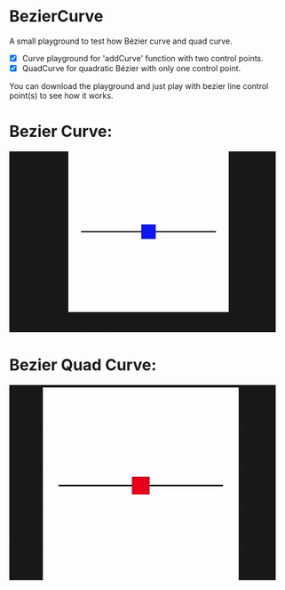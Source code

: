 # BezierCurve

A small playground to test how Bézier curve and quad curve.

- [x] Curve playground for 'addCurve' function with two control points.
- [x] QuadCurve for quadratic Bézier with only one control point.

You can download the playground and just play with bezier line control point(s) to see how it works.

# Bezier Curve:

<img src="/gifs/BezierCurve.gif" />

# Bezier Quad Curve:

<img src="/gifs/BezierQuadCurve.gif" />
